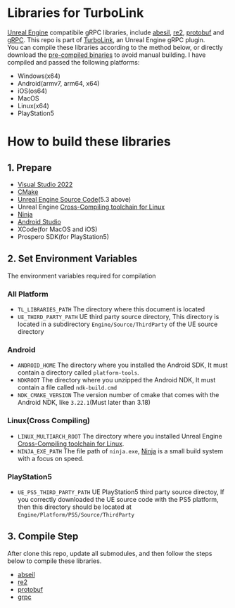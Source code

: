 Libraries for TurboLink
=====
[Unreal Engine](https://www.unrealengine.com/) compatibile gRPC libraries, include [abesil](https://github.com/abseil/abseil-cpp), [re2](https://github.com/google/re2), [protobuf](https://github.com/protocolbuffers/protobuf/tree) and [gRPC](https://github.com/grpc). This repo is part of [TurboLink](https://github.com/thejinchao/turbolink), an Unreal Engine gRPC plugin.  
You can compile these libraries according to the method below, or directly download the [pre-compiled binaries](https://github.com/thejinchao/turbolink-libraries/releases) to avoid manual building. I have compiled and passed the following platforms:
* Windows(x64)
* Android(armv7, arm64, x64)
* iOS(os64)
* MacOS
* Linux(x64)
* PlayStation5

# How to build these libraries

## 1. Prepare
* [Visual Studio 2022](https://visualstudio.microsoft.com/)
* [CMake](https://cmake.org/)
* [Unreal Engine Source Code](https://github.com/epicgames/unrealengine)(5.3 above)
* Unreal Engine [Cross-Compiling toolchain for Linux](https://docs.unrealengine.com/5.3/en-US/linux-development-requirements-for-unreal-engine/)
* [Ninja](https://ninja-build.org/)
* [Android Studio](https://developer.android.com/studio/)
* XCode(for MacOS and iOS)
* Prospero SDK(for PlayStation5)

## 2. Set Environment Variables
The environment variables required for compilation

### All Platform
* `TL_LIBRARIES_PATH` The directory where this document is located
* `UE_THIRD_PARTY_PATH` UE third party source directory, This directory is located in a subdirectory `Engine/Source/ThirdParty` of the UE source directory

### Android
* `ANDROID_HOME` The directory where you installed the Android SDK, It must contain a directory called `platform-tools`.
* `NDKROOT` The directory where you unzipped the Android NDK, It must contain a file called `ndk-build.cmd`
* `NDK_CMAKE_VERSION` The version number of cmake that comes with the Android NDK, like `3.22.1`(Must later than 3.18)

### Linux(Cross Compiling)
* `LINUX_MULTIARCH_ROOT` The directory where you installed Unreal Engine [Cross-Compiling toolchain for Linux](https://docs.unrealengine.com/5.3/en-US/linux-development-requirements-for-unreal-engine/).
* `NINJA_EXE_PATH` The file path of `ninja.exe`, [Ninja](https://ninja-build.org/) is a small build system with a focus on speed.

### PlayStation5
* `UE_PS5_THIRD_PARTY_PATH` UE PlayStation5 third party source directoy, If you correctly downloaded the UE source code with the PS5 platform, then this directory should be located at `Engine/Platform/PS5/Source/ThirdParty`

## 3. Compile Step
After clone this repo, update all submodules, and then follow the steps below to compile these libraries.
* [abseil](/Source/abseil)
* [re2](/Source/re2)
* [protobuf](/Source/protobuf)
* [grpc](/Source/grpc)
